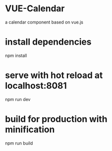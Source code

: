 # VUE-Calendar
a calendar component based on vue.js

# install dependencies
npm install
# serve with hot reload at localhost:8081
npm run dev
# build for production with minification
npm run build
